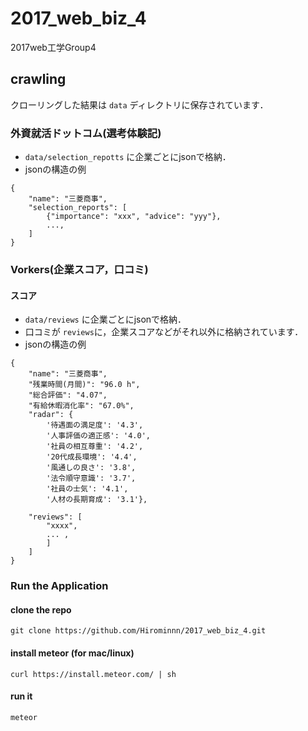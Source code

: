 # 2017_web_biz_4
2017web工学Group4

## crawling
クローリングした結果は `data` ディレクトリに保存されています．

### 外資就活ドットコム(選考体験記)
- `data/selection_repotts` に企業ごとにjsonで格納．
- jsonの構造の例
```
{
	"name": "三菱商事",
	"selection_reports": [
		{"importance": "xxx", "advice": "yyy"},
		...,
	]
}
```

### Vorkers(企業スコア，口コミ)
#### スコア
- `data/reviews` に企業ごとにjsonで格納．
- 口コミが `reviews`に，企業スコアなどがそれ以外に格納されています．
- jsonの構造の例
```
{
	"name": "三菱商事",
	"残業時間(月間)": "96.0 h",
	"総合評価": "4.07",
	"有給休暇消化率": "67.0%",
	"radar": {
		'待遇面の満足度': '4.3', 
		'人事評価の適正感': '4.0', 
		'社員の相互尊重': '4.2', 
		'20代成長環境': '4.4', 
		'風通しの良さ': '3.8', 
		'法令順守意識': '3.7', 
		'社員の士気': '4.1', 
		'人材の長期育成': '3.1'},
	
	"reviews": [
		"xxxx", 
		... ,
		]
	]
}
```

### Run the Application
#### clone the repo
```
git clone https://github.com/Hirominnn/2017_web_biz_4.git
```
#### install meteor (for mac/linux)
```
curl https://install.meteor.com/ | sh
```
#### run it
```
meteor
```

